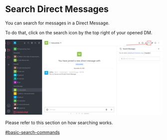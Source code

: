 # Search Direct Messages

You can search for messages in a Direct Message.&#x20;

To do that, click on the search icon by the top right of your opened DM.

![](<../../../../../.gitbook/assets/image (646) (1) (1).png>)

Please refer to this section on how searching works.

[#basic-search-commands](../../channels/channel-actions/search-messages-in-a-channel.md#basic-search-commands "mention")
